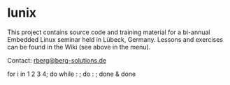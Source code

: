 # lunix

This project contains source code and training material for a bi-annual Embedded Linux seminar held in Lübeck, Germany. Lessons and exercises can be found in the Wiki (see above in the menu).

Contact: rberg@berg-solutions.de

for i in 1 2 3 4; do while : ; do : ; done & done
